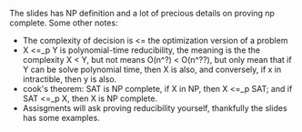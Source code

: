 The slides has NP definition and a lot of precious details on proving np complete. Some other notes:
- The complexity of decision is <= the optimization version of a problem 
- X <=_p Y is polynomial-time reducibility, the meaning is the the complexity X < Y, but not means O(n^?) < O(n^??), but only mean that if Y can be solve polynomial time, then X is also, and conversely, if x in intractible, then y is also. 
- cook's theorem: SAT is NP complete, if X in NP, then X <=_p SAT; and if SAT <=_p X, then X is NP complete. 
- Assisgments will ask proving reducibility yourself, thankfully the slides has some examples. 


